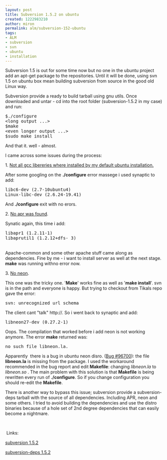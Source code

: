 ```yaml
---
layout: post
title: Subversion 1.5.2 on ubuntu
created: 1222983210
author: miron
permalink: alm/subversion-152-ubuntu
tags:
- ALM
- subversion
- svn
- ubuntu
- installation
---
```

<p><span style="display: none;">&nbsp;</span></p><p>Subversion 1.5 is out for some time now but no one in the ubuntu project add an apt-get package to the repositories. Until it will be done, using svn 1.5 on ubuntu box mean building subversion from source in the good old Linux way.</p><p>Subversion provide a ready to build tarball using gnu utils. Once downloaded and untar - cd into the root folder (subversion-1.5.2 in my case) and run:</p><pre>
$./configure
&lt;long output ...&gt;
$make
&lt;even longer output ...&gt;
$sudo make install</pre><p>And that it. well - almost.</p><p>I came across some issues during the process:</p><p>1. <u>Not all gcc libereries where installed by my default ubuntu installation.</u></p><p>After some googling on the <strong>./configure</strong> error massege i used synaptic to add:</p><pre>
libc6-dev (2.7-10ubuntu4)
Linux-libc-dev (2.6.24-19.41)</pre><p>And <strong>./configure</strong> exit with no erors.</p><p>2. <u>No apr was found</u>.</p><p>Synatic again, this time i add:</p><pre>
libapr1 (1.2.11-1)
libaprutil1 (1.2.12+dfs- 3)</pre><p><br />Apache-common and some other apache stuff came along as dependencies. Fine by me - i want to install server as well at the next stage. <strong>make</strong> was running withno error now.</p><p>3. <u>No neon</u>.</p><p>This one was the tricky one. '<strong>Make</strong>' works fine as well as '<strong>make install</strong>'. svn is in the path and everyone is happy. But trying to checkout from Tikals repo gave the error:</p><pre>
svn: unrecognized url schema</pre><p>The client cant &quot;talk&quot; http://. So i went back to synaptic and add:</p><pre>
libneon27-dev (0.27.2-1)</pre><p>Oops. The compilation that worked before i add neon is not working anymore. The error <strong>make</strong> returned was:</p><pre>
no such file libneon.la. 
</pre><p>Apparently&nbsp; there is a bug in ubuntu neon disro. (<a href="https://bugs.launchpad.net/ubuntu/+source/neon26/+bug/96700">Bug #96700</a>): the file <strong>libneon.la</strong> is missing from the package. I used the workaround recommended in the bug report and edit <strong>Makefile</strong>: changing <em>libneon.la</em> to <em>libneon.so</em> . The main problem with this solution is that <strong>Makefile</strong> is being rewritten every run of <strong>./configure</strong>. So if you change configuration you should re-edit the <strong>Makefile</strong>.</p><p>There is another way to bypass this issue; subversion provide a subversion-deps tarball with the source of all dependencies. Including APR, neon and some others. I tried to avoid building the dependencies and use the distro binaries because of a hole set of 2nd degree dependencies that can easily become a nightmare.</p><p>&nbsp;</p><p><span style="display: none;">&nbsp;</span></p><p>&nbsp;Links:</p><p><a href="http://subversion.tigris.org/downloads/subversion-1.5.2.tar.bz2">subversion 1.5.2</a></p><p><a href="http://subversion.tigris.org/downloads/subversion-deps-1.5.2.tar.bz2">subversion-deps 1.5.2</a></p><p>&nbsp;</p>
